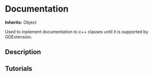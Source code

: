 # Documentation

**Inherits:** Object
  
Used to inplement documentation to c++ classes until it is supported by GDExtension.  

## Description 
  

## Tutorials 

	